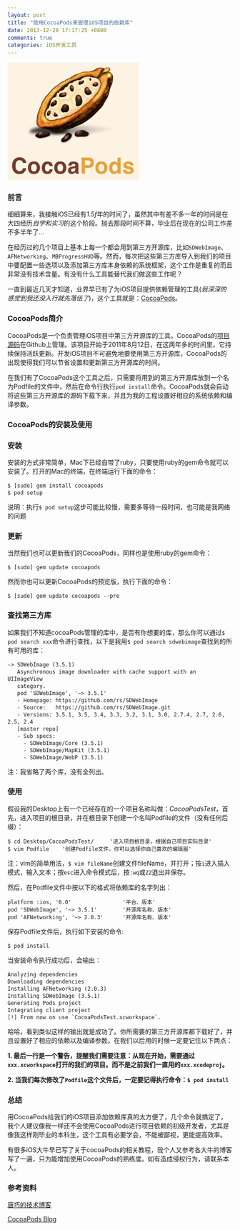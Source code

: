 ```yaml
---
layout: post
title: "使用CocoaPods来管理iOS项目的依赖库"
date: 2013-12-28 17:17:25 +0800
comments: true
categories: iOS开发工具
---
```

![CocoaPods Logo](/images/blogImgs/cocoapods-logo.png)

### 前言

细细算来，我接触iOS已经有*1.5f*年的时间了，虽然其中有差不多一年的时间是在大四经历*自学和实习*的这个阶段。抛去那段时间不算，毕业后在现在的公司工作差不多半年了...    

在经历过的几个项目上基本上每一个都会用到第三方开源库，比如`SDWebImage`、`AFNetworking`、`MBProgressHUD`等。然而，每次把这些第三方库导入到我们的项目中要配置一些选项以及添加第三方库本身依赖的系统框架，这个工作是重复的而且非常没有技术含量。有没有什么工具能替代我们做这些工作呢？         

一直到最近几天才知道，业界早已有了为iOS项目提供依赖管理的工具(*我深深的感觉到我还没入行就先落伍了*)，这个工具就是：[CocoaPods](http://beta.cocoapods.org)。 
  
### CocoaPods简介

CocoaPods是一个负责管理iOS项目中第三方开源库的工具。CocoaPods的[项目源码](https://github.com/CocoaPods/CocoaPods)在Github上管理。该项目开始于2011年8月12日，在这两年多的时间里，它持续保持活跃更新。开发iOS项目不可避免地要使用第三方开源库，CocoaPods的出现使得我们可以节省设置和更新第三方开源库的时间。 

在我们有了CocoaPods这个工具之后，只需要将用到的第三方开源库放到一个名为Podfile的文件中，然后在命令行执行`pod install`命令。CocoaPods就会自动将这些第三方开源库的源码下载下来，并且为我的工程设置好相应的系统依赖和编译参数。     

### CocoaPods的安装及使用

### 安装

安装的方式非常简单，Mac下已经自带了ruby，只要使用ruby的gem命令就可以安装了。打开的Mac的终端，在终端运行下面的命令： 

```
$ [sudo] gem install cocoapods
$ pod setup
``` 
说明：执行`$ pod setup`这步可能比较慢，需要多等待一段时间，也可能是我网络的问题 

### 更新

当然我们也可以更新我们的CocoaPods，同样也是使用ruby的gem命令： 

```
$ [sudo] gem update cocoapods
``` 
然而你也可以更新CocoaPods的预览版，执行下面的命令：

```
$ [sudo] gem update cocoapods --pre
```  
### 查找第三方库

如果我们不知道cocoaPods管理的库中，是否有你想要的库，那么你可以通过`$ pod search xxx`命令进行查找，以下是我用`$ pod search sdwebimage`查找到的所有可用的库： 

```
-> SDWebImage (3.5.1)
   Asynchronous image downloader with cache support with an UIImageView
   category.
   pod 'SDWebImage', '~> 3.5.1'
   - Homepage: https://github.com/rs/SDWebImage
   - Source:   https://github.com/rs/SDWebImage.git
   - Versions: 3.5.1, 3.5, 3.4, 3.3, 3.2, 3.1, 3.0, 2.7.4, 2.7, 2.6, 2.5, 2.4
   [master repo]
   - Sub specs:
     - SDWebImage/Core (3.5.1)
     - SDWebImage/MapKit (3.5.1)
     - SDWebImage/WebP (3.5.1)
``` 
注：我省略了两个库，没有全列出。

### 使用

假设我的Desktop上有一个已经存在的一个项目名称叫做：*CocoaPodsTest*，首先，进入项目的根目录，并在根目录下创建一个名叫Podfile的文件（没有任何后缀）： 
 
```
$ cd Desktop/CocoaPodsTest/		'进入项目根目录，根据自己项目实际目录'
$ vim Podfile	 '创建Podfile文件，你可以选择你自己喜欢的编辑器'
```  
注：vim的简单用法，`$ vim fileName`创建文件fileName，并打开；按`i`进入插入模式，输入文本；按`esc`进入命令模式后，按`:wq`或`ZZ`退出并保存。

然后，在Podfile文件中按以下的格式将依赖库的名字列出： 

```
platform :ios, '6.0'				'平台、版本'
pod 'SDWebImage', '~> 3.5.1'		'开源库名称、版本'
pod 'AFNetworking', '~> 2.0.3'		'开源库名称、版本' 
``` 
保存Podfile文件后，执行如下安装的命令: 

```
$ pod install
``` 
当安装命令执行成功后，会输出： 

```
Analyzing dependencies
Downloading dependencies
Installing AFNetworking (2.0.3)
Installing SDWebImage (3.5.1)
Generating Pods project
Integrating client project
[!] From now on use `CocoaPodsTest.xcworkspace`.
``` 
哈哈，看到类似这样的输出就是成功了。你所需要的第三方开源库都下载好了，并且设置好了相应的依赖以及编译参数。在我们以后用的时候一定要记住以下两点： 

**1. 最后一行是一个警告，提醒我们需要注意：从现在开始，需要通过`xxx.xcworkspace`打开的我们的项目。而不是之前我们一直用的`xxx.xcodeproj`。** 
 
**2. 当我们每次修改了`Podfile`这个文件后，一定要记得执行命令：`$ pod install`** 

### 总结
用CocoaPods给我们的iOS项目添加依赖库真的太方便了，几个命令就搞定了，我个人建议像我一样还不会使用CocoaPods进行项目依赖的初级开发者，尤其是像我这样刚毕业的本科生，这个工具有必要学会，不能被鄙视，更能提高效率。 

有很多iOS大牛早已写了关于cocoaPods的相关教程，我个人又参考各大牛的博客写了一遍，只为能增加使用CocoaPods的熟练度。如有造成侵权行为，请联系本人。

### 参考资料 
[唐巧的技术博客](http://blog.devtang.com/blog/2012/12/02/use-cocoapod-to-manage-ios-lib-dependency/)
 
[CocoaPods Blog](http://blog.cocoapods.org)